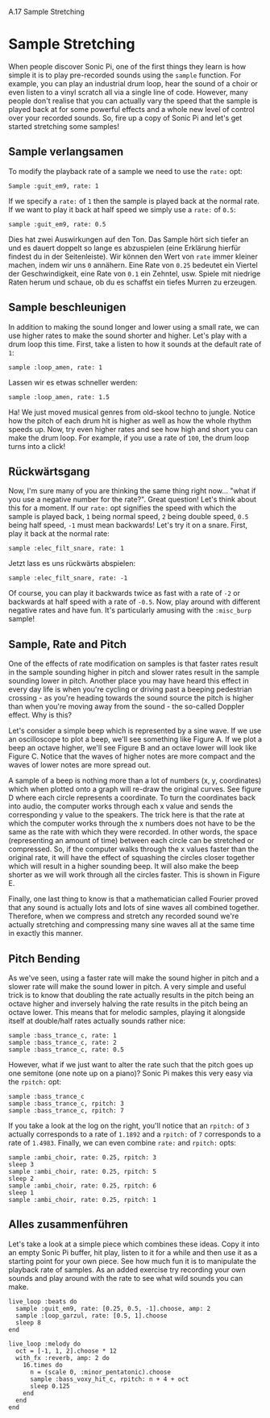 A.17 Sample Stretching

# Sample Stretching

When people discover Sonic Pi, one of the first things they learn is how simple it is to play pre-recorded sounds using the `sample` function. For example, you can play an industrial drum loop, hear the sound of a choir or even listen to a vinyl scratch all via a single line of code. However, many people don't realise that you can actually vary the speed that the sample is played back at for some powerful effects and a whole new level of control over your recorded sounds. So, fire up a copy of Sonic Pi and let's get started stretching some samples!

## Sample verlangsamen

To modify the playback rate of a sample we need to use the `rate:` opt:

```
Sample :guit_em9, rate: 1
```
    
If we specify a `rate:` of `1` then the sample is played back at the normal rate. If we want to play it back at half speed we simply use a `rate:` of `0.5`:


```
sample :guit_em9, rate: 0.5
```
    
Dies hat zwei Auswirkungen auf den Ton. Das Sample hört sich tiefer an und es dauert doppelt so lange es abzuspielen (eine Erklärung hierfür findest du in der Seitenleiste). Wir können den Wert von `rate` immer kleiner machen, indem wir uns `0` annähern. Eine Rate von `0.25` bedeutet ein Viertel der Geschwindigkeit, eine Rate von `0.1` ein Zehntel, usw. Spiele mit niedrige Raten herum und schaue, ob du es schaffst ein tiefes Murren zu erzeugen.

## Sample beschleunigen

In addition to making the sound longer and lower using a small rate, we can use higher rates to make the sound shorter and higher. Let's play with a drum loop this time. First, take a listen to how it sounds at the default rate of `1`:

```
sample :loop_amen, rate: 1
```


Lassen wir es etwas schneller werden:

```
sample :loop_amen, rate: 1.5
```
    
Ha! We just moved musical genres from old-skool techno to jungle. Notice how the pitch of each drum hit is higher as well as how the whole rhythm speeds up. Now, try even higher rates and see how high and short you can make the drum loop. For example, if you use a rate of `100`, the drum loop turns into a click!

## Rückwärtsgang

Now, I'm sure many of you are thinking the same thing right now... "what if you use a negative number for the rate?". Great question! Let's think about this for a moment. If our `rate:` opt signifies the speed with which the sample is played back, `1` being normal speed, `2` being double speed, `0.5` being half speed, `-1` must mean backwards! Let's try it on a snare. First, play it back at the normal rate:

```
sample :elec_filt_snare, rate: 1
```
    
Jetzt lass es uns rückwärts abspielen:

```
sample :elec_filt_snare, rate: -1
```
    
Of course, you can play it backwards twice as fast with a rate of `-2` or backwards at half speed with a rate of `-0.5`. Now, play around with different negative rates and have fun. It's particularly amusing with the `:misc_burp` sample!


## Sample, Rate and Pitch

One of the effects of rate modification on samples is that faster rates result in the sample sounding higher in pitch and slower rates result in the sample sounding lower in pitch. Another place you may have heard this effect in every day life is when you're cycling or driving past a beeping pedestrian crossing - as you're heading towards the sound source the pitch is higher than when you're moving away from the sound - the so-called Doppler effect. Why is this?

Let's consider a simple beep which is represented by a sine wave. If we use an oscilloscope to plot a beep, we'll see something like Figure A. If we plot a beep an octave higher, we'll see Figure B and an octave lower will look like Figure C. Notice that the waves of higher notes are more compact and the waves of lower notes are more spread out.

A sample of a beep is nothing more than a lot of numbers (x, y, coordinates) which when plotted onto a graph will re-draw the original curves. See figure D where each circle represents a coordinate. To turn the coordinates back into audio, the computer works through each x value and sends the corresponding y value to the speakers. The trick here is that the rate at which the computer works through the x numbers does not have to be the same as the rate with which they were recorded. In other words, the space (representing an amount of time) between each circle can be stretched or compressed. So, if the computer walks through the x values faster than the original rate, it will have the effect of squashing the circles closer together which will result in a higher sounding beep. It will also make the beep shorter as we will work through all the circles faster. This is shown in Figure E.

Finally, one last thing to know is that a mathematician called Fourier proved that any sound is actually lots and lots of sine waves all combined together. Therefore, when we compress and stretch any recorded sound we're actually stretching and compressing many sine waves all at the same time in exactly this manner.

## Pitch Bending

As we've seen, using a faster rate will make the sound higher in pitch and a slower rate will make the sound lower in pitch. A very simple and useful trick is to know that doubling the rate actually results in the pitch being an octave higher and inversely halving the rate results in the pitch being an octave lower. This means that for melodic samples, playing it alongside itself at double/half rates actually sounds rather nice:

```
sample :bass_trance_c, rate: 1
sample :bass_trance_c, rate: 2
sample :bass_trance_c, rate: 0.5
```
    
However, what if we just want to alter the rate such that the pitch goes up one semitone (one note up on a piano)? Sonic Pi makes this very easy via the `rpitch:` opt:

```
sample :bass_trance_c
sample :bass_trance_c, rpitch: 3
sample :bass_trance_c, rpitch: 7
```
    
If you take a look at the log on the right, you'll notice that an `rpitch:` of `3` actually corresponds to a rate of `1.1892` and a `rpitch:` of `7` corresponds to a rate of `1.4983`. Finally, we can even combine `rate:` and `rpitch:` opts:

```
sample :ambi_choir, rate: 0.25, rpitch: 3
sleep 3
sample :ambi_choir, rate: 0.25, rpitch: 5
sleep 2
sample :ambi_choir, rate: 0.25, rpitch: 6
sleep 1
sample :ambi_choir, rate: 0.25, rpitch: 1
```
    

## Alles zusammenführen

Let's take a look at a simple piece which combines these ideas. Copy it into an empty Sonic Pi buffer, hit play, listen to it for a while and then use it as a starting point for your own piece. See how much fun it is to manipulate the playback rate of samples. As an added exercise try recording your own sounds and play around with the rate to see what wild sounds you can make.

```
live_loop :beats do
  sample :guit_em9, rate: [0.25, 0.5, -1].choose, amp: 2
  sample :loop_garzul, rate: [0.5, 1].choose
  sleep 8
end
 
live_loop :melody do
  oct = [-1, 1, 2].choose * 12
  with_fx :reverb, amp: 2 do
    16.times do
      n = (scale 0, :minor_pentatonic).choose
      sample :bass_voxy_hit_c, rpitch: n + 4 + oct
      sleep 0.125
    end
  end
end
```







